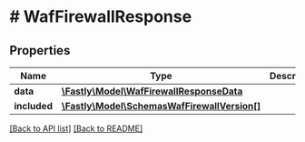 # # WafFirewallResponse

## Properties

Name | Type | Description | Notes
------------ | ------------- | ------------- | -------------
**data** | [**\Fastly\Model\WafFirewallResponseData**](WafFirewallResponseData.md) |  | [optional] 
**included** | [**\Fastly\Model\SchemasWafFirewallVersion[]**](SchemasWafFirewallVersion.md) |  | [optional] 


[[Back to API list]](../../README.md#endpoints) [[Back to README]](../../README.md)

